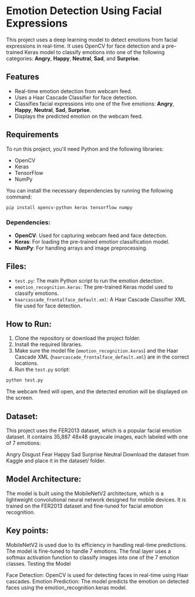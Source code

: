 # Emotion Detection Using Facial Expressions

This project uses a deep learning model to detect emotions from facial expressions in real-time. It uses OpenCV for face detection and a pre-trained Keras model to classify emotions into one of the following categories: **Angry**, **Happy**, **Neutral**, **Sad**, and **Surprise**.

## Features
- Real-time emotion detection from webcam feed.
- Uses a Haar Cascade Classifier for face detection.
- Classifies facial expressions into one of the five emotions: **Angry**, **Happy**, **Neutral**, **Sad**, **Surprise**.
- Displays the predicted emotion on the webcam feed.

## Requirements
To run this project, you'll need Python and the following libraries:

- OpenCV
- Keras
- TensorFlow
- NumPy

You can install the necessary dependencies by running the following command:

```bash
pip install opencv-python keras tensorflow numpy
```

### Dependencies:
- **OpenCV**: Used for capturing webcam feed and face detection.
- **Keras**: For loading the pre-trained emotion classification model.
- **NumPy**: For handling arrays and image preprocessing.

## Files:
- `test.py`: The main Python script to run the emotion detection.
- `emotion_recognition.keras`: The pre-trained Keras model used to classify emotions.
- `haarcascade_frontalface_default.xml`: A Haar Cascade Classifier XML file used for face detection.

## How to Run:
1. Clone the repository or download the project folder.
2. Install the required libraries.
3. Make sure the model file (`emotion_recognition.keras`) and the Haar Cascade XML (`haarcascade_frontalface_default.xml`) are in the correct locations.
4. Run the `test.py` script:

```bash
python test.py
```

The webcam feed will open, and the detected emotion will be displayed on the screen.

## Dataset:

This project uses the FER2013 dataset, which is a popular facial emotion dataset. It contains 35,887 48x48 grayscale images, each labeled with one of 7 emotions:

Angry
Disgust
Fear
Happy
Sad
Surprise
Neutral
Download the dataset from Kaggle and place it in the dataset/ folder.

## Model Architecture:

The model is built using the MobileNetV2 architecture, which is a lightweight convolutional neural network designed for mobile devices. It is trained on the FER2013 dataset and fine-tuned for facial emotion recognition.

## Key points:

MobileNetV2 is used due to its efficiency in handling real-time predictions.
The model is fine-tuned to handle 7 emotions.
The final layer uses a softmax activation function to classify images into one of the 7 emotion classes.
Testing the Model

Face Detection: OpenCV is used for detecting faces in real-time using Haar cascades.
Emotion Prediction: The model predicts the emotion on detected faces using the emotion_recognition.keras model.

